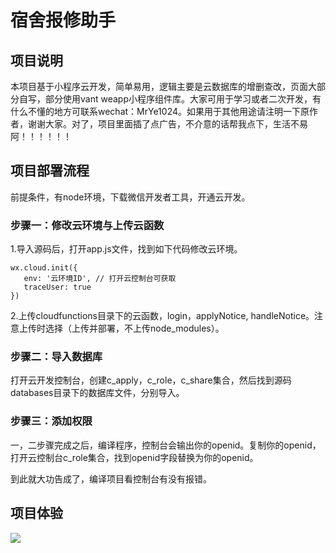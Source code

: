 # 宿舍报修助手

## 项目说明

本项目基于小程序云开发，简单易用，逻辑主要是云数据库的增删查改，页面大部分自写，部分使用vant weapp小程序组件库。大家可用于学习或者二次开发，有什么不懂的地方可联系wechat：MrYe1024。如果用于其他用途请注明一下原作者，谢谢大家。对了，项目里面插了点广告，不介意的话帮我点下，生活不易阿！！！！！！

## 项目部署流程

前提条件，有node环境，下载微信开发者工具，开通云开发。

### 步骤一：修改云环境与上传云函数

1.导入源码后，打开app.js文件，找到如下代码修改云环境。

```
wx.cloud.init({
   env: '云环境ID', // 打开云控制台可获取
   traceUser: true
})
```

2.上传cloudfunctions目录下的云函数，login，applyNotice, handleNotice。注意上传时选择（上传并部署，不上传node_modules）。

### 步骤二：导入数据库

 打开云开发控制台，创建c_apply，c_role，c_share集合，然后找到源码databases目录下的数据库文件，分别导入。

### 步骤三：添加权限

一，二步骤完成之后，编译程序，控制台会输出你的openid。复制你的openid，打开云控制台c_role集合，找到openid字段替换为你的openid。

到此就大功告成了，编译项目看控制台有没有报错。

## 项目体验

![](https://646f-dorm-8svqc-1259164383.tcb.qcloud.la/gh_6d5907af00c8_258%20.jpg?sign=112d7629f8e45567b2f77b66a98c5ec3&t=1627296182)
